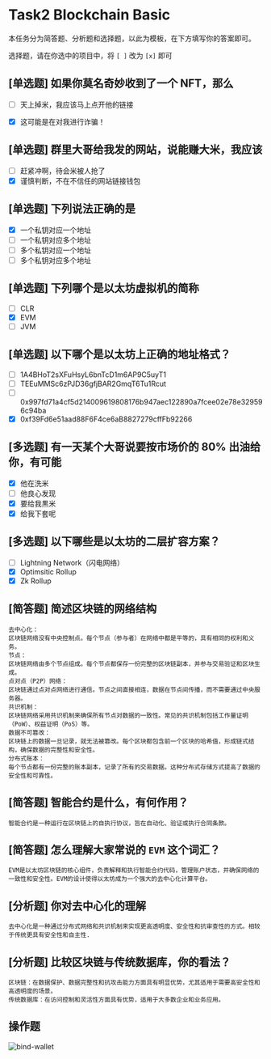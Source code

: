 # Task2 Blockchain Basic

本任务分为简答题、分析题和选择题，以此为模板，在下方填写你的答案即可。

选择题，请在你选中的项目中，将 `[ ]` 改为 `[x]` 即可



## [单选题] 如果你莫名奇妙收到了一个 NFT，那么

- [ ] 天上掉米，我应该马上点开他的链接
- [x] 这可能是在对我进行诈骗！



## [单选题] 群里大哥给我发的网站，说能赚大米，我应该

- [ ] 赶紧冲啊，待会米被人抢了
- [x] 谨慎判断，不在不信任的网站链接钱包

## [单选题] 下列说法正确的是

- [x] 一个私钥对应一个地址
- [ ] 一个私钥对应多个地址
- [ ] 多个私钥对应一个地址
- [ ] 多个私钥对应多个地址

 ## [单选题] 下列哪个是以太坊虚拟机的简称

- [ ] CLR
- [x] EVM
- [ ] JVM

## [单选题] 以下哪个是以太坊上正确的地址格式？

- [ ] 1A4BHoT2sXFuHsyL6bnTcD1m6AP9C5uyT1
- [ ] TEEuMMSc6zPJD36gfjBAR2GmqT6Tu1Rcut
- [ ] 0x997fd71a4cf5d214009619808176b947aec122890a7fcee02e78e329596c94ba
- [x] 0xf39Fd6e51aad88F6F4ce6aB8827279cffFb92266
      
## [多选题] 有一天某个大哥说要按市场价的 80% 出油给你，有可能

- [x] 他在洗米
- [ ] 他良心发现
- [x] 要给我黒米
- [x] 给我下套呢

## [多选题] 以下哪些是以太坊的二层扩容方案？

- [ ] Lightning Network（闪电网络）
- [x] Optimsitic Rollup
- [x] Zk Rollup

## [简答题] 简述区块链的网络结构

```
去中心化：
区块链网络没有中央控制点。每个节点（参与者）在网络中都是平等的，具有相同的权利和义务。
节点：
区块链网络由多个节点组成。每个节点都保存一份完整的区块链副本，并参与交易验证和区块生成。
点对点（P2P）网络：
区块链通过点对点网络进行通信。节点之间直接相连，数据在节点间传播，而不需要通过中央服务器。
共识机制：
区块链网络采用共识机制来确保所有节点对数据的一致性。常见的共识机制包括工作量证明（PoW）、权益证明（PoS）等。
数据不可篡改：
区块链上的数据一旦记录，就无法被篡改。每个区块都包含前一个区块的哈希值，形成链式结构，确保数据的完整性和安全性。
分布式账本：
每个节点都有一份完整的账本副本，记录了所有的交易数据。这种分布式存储方式提高了数据的安全性和可靠性。
```



## [简答题] 智能合约是什么，有何作用？

```
智能合约是一种运行在区块链上的自执行协议，旨在自动化、验证或执行合同条款。
```



## [简答题] 怎么理解大家常说的 `EVM` 这个词汇？

```
EVM是以太坊区块链的核心组件，负责解释和执行智能合约代码，管理账户状态，并确保网络的一致性和安全性。EVM的设计使得以太坊成为一个强大的去中心化计算平台。
```



## [分析题] 你对去中心化的理解

```
去中心化是一种通过分布式网络和共识机制来实现更高透明度、安全性和抗审查性的方式。相较于传统更具有安全性和自主性.
```



## [分析题] 比较区块链与传统数据库，你的看法？

```
区块链：在数据保护、数据完整性和抗攻击能力方面具有明显优势，尤其适用于需要高安全性和高透明度的场景。
传统数据库：在访问控制和灵活性方面具有优势，适用于大多数企业和业务应用。
```



## 操作题
![bind-wallet](https://github.com/1shino/Web3-Frontend-Bootcamp/assets/161474515/a4dbd85c-5f56-4225-bf6f-94bf19f75edd)
